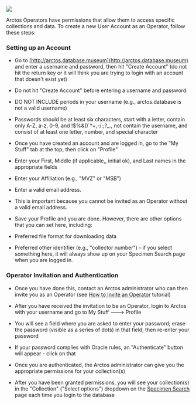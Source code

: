 ![](https://github.com/ArctosDB/documentation-wiki/blob/master/tutorial_images/arctoscolorbanner.png)

Arctos Operators have permissions that allow them to access specific collections and data. To create a new User Account as an Operator, follow these steps:

### Setting up an Account

* Go to [http://arctos.database.museum](http://arctos.database.museum) and enter a username and password, then hit "Create Account" (do not hit the return key or it will think you are trying to login with an account that doesn't exist yet)

 * Do not hit "Create Account" before entering a username and password.
 * DO NOT INCLUDE periods in your username (e.g., arctos.database is not a valid username)
 * Passwords should be at least six characters, start with a letter, contain only A-Z, a-z, 0-9, and !$%&()`*+,-/:;?_., not contain the username, and consist of at least one letter, number, and special character

* Once you have created an account and are logged in, go to the "My Stuff" tab at the top, then click on "Profile"

* Enter your First, Middle (if applicable,, initial ok), and Last names in the appropriate fields

* Enter your Affiliation (e.g., "MVZ" or "MSB")

* Enter a valid email address.
 * This is important because you cannot be invited as an Operator without a valid email address.

* Save your Profile and you are done. However, there are other options that you can set here, including:

 * Preferred file format for downloading data
 * Preferred other identifier (e.g., "collector number") - if you select something here, it will always show up on your Specimen Search page when you are logged in.

### Operator Invitation and Authentication

* Once you have done this, contact an Arctos administrator who can then invite you as an Operator (see [How to Invite an Operator](https://github.com/ArctosDB/documentation-wiki/wiki/How-to-Invite-an-Operator) tutorial)

* After you have received the invitation to be an Operator, login to Arctos with your username and go to My Stuff ---> Profile
 * You will see a field where you are asked to enter your password; erase the password (visible as a series of dots) in that field, then re-enter your password
* If your password complies with Oracle rules, an "Authenticate" button will appear - click on that
* Once you are authenticated, the Arctos administrator can give you the appropriate permissions for your collection(s)
* After you have been granted permissions, you will see your collection(s) in the "Collection" ("Select options") dropdown on the [Specimen Search](http://arctos.database.museum/SpecimenSearch.cfm) page each time you login to the database
